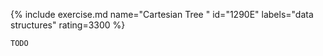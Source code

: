 {% include exercise.md name="Cartesian Tree " id="1290E" labels="data structures" rating=3300 %}

```
TODO
```
